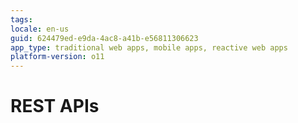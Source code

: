 ```yaml
---
tags: 
locale: en-us
guid: 624479ed-e9da-4ac8-a41b-e56811306623
app_type: traditional web apps, mobile apps, reactive web apps
platform-version: o11
---
```


# REST APIs

